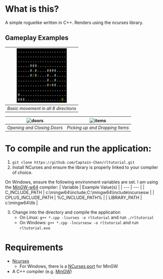 # What is this?
A simple roguelike written in C++. Renders using the ncurses library.

## Gameplay Examples
| ![moving](img/rl_movement.gif) |
|---|
|*Basic movement in all 8 directions*|

| ![doors](img/rl_doors.gif) | ![items](img/rl_items.gif)  |
|---|---|
| *Opening and Closing Doors* | *Picking up and Dropping Items* |

# To compile and run the application:
1. `git clone https://github.com/Captain-Chen/rltutorial.git`
2. Install NCurses and ensure the library is properly linked to your compiler of choice.

On Windows, ensure the following environment variables are set. I am using the [MinGW-w64](https://github.com/niXman/mingw-builds-binaries/releases) compiler:
| Variable | Example Value(s) |
| --- | --- |
| C_INCLUDE_PATH | c:\mingw64\include;C:\mingw64\include\ncursesw |
| CPLUS_INCLUDE_PATH | %C_INCLUDE_PATH% |
| LIBRARY_PATH | c:\mingw64\lib |

3. Change into the directory and compile the application
    - On Linux: `g++ *.cpp -lcurses -o rltutorial` and run `./rltutorial`
    - On Windows: `g++ *.cpp -lncursesw -o rltutorial` and run `rltutorial.exe`

# Requirements
* [Ncurses](https://invisible-island.net/ncurses/#download_ncurses)
    - For Windows, there is a [NCurses port](https://invisible-island.net/ncurses/#download_mingw) for MinGW
* A C++ compiler (e.g. [MinGW](https://github.com/niXman/mingw-builds-binaries/releases))